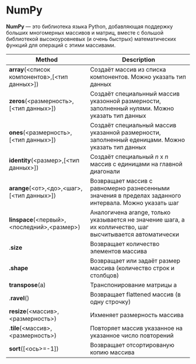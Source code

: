 # NumPy

**NumPy** — это библиотека языка Python, добавляющая поддержку больших многомерных массивов и матриц, вместе с большой библиотекой высокоуровневых (и очень быстрых) математических функций для операций с этими массивами.


Method | Description
------------ | -------------
**array**(<список компонентов>,[<тип данных>]) | Создаёт массив из списка компонентов. Можно указать тип данных
**zeros**(<размерность>,[<тип данных>]) | Создаёт специальнный массив указонной размерности, заполненный нулями. Можно указать тип данных
**ones**(<размерность>,[<тип данных>]) | Создаёт специальный массив указанной размерности, заполненный еденицами. Можно указать тип данных
**identity**(<размер>,[<тип данных>]) | Создаёт специальный *n* x *n* массив c единицами на главной диагонали
**arange**(<от>,<до>,<шаг>,[<тип данных>]) | Возвращает массив с равномерно разнесенными значения в пределах заданного интервала. Можно указать шаг
**linspace**(<первый>,<последний>,<размер>) | Аналогичена arange, только указывается не значение шага, а их колличество, шаг высчитывается автоматически
.**size** | Возвращает количество элементов массива
**.shape** | Возвращает или задаёт размер массива (количество строк и столбцов) 
**transpose**(a) | Транспонирование матрицы а
.**ravel**() | Возвращает flattened массив (в одну строчку)
**resize**(<массив>,<размерность>) | Ихменяет размерность массива      
.**tile**(<массив>,<размерность>) | Повторяет массив указанное на указанное число повторений
 **sort**([<ось>=-1]) | Возвращает отсортированую копию массива 
